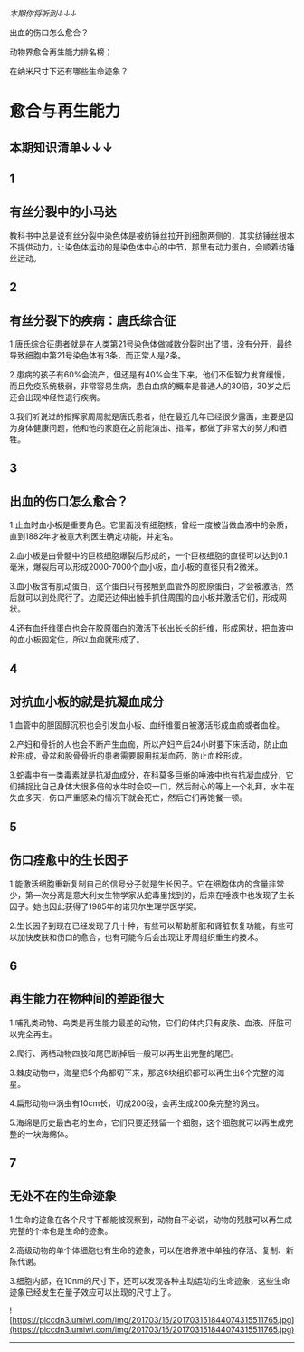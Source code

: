 *本期你将听到↓↓↓*

出血的伤口怎么愈合？

动物界愈合再生能力排名榜；

在纳米尺寸下还有哪些生命迹象？

# 愈合与再生能力

## 本期知识清单↓↓↓

## 1

## 有丝分裂中的小马达

教科书中总是说有丝分裂中染色体是被纺锤丝拉开到细胞两侧的，其实纺锤丝根本不提供动力，让染色体运动的是染色体中心的中节，那里有动力蛋白，会顺着纺锤丝运动。

## 2

## 有丝分裂下的疾病：唐氏综合征

1.唐氏综合征患者就是在人类第21号染色体做减数分裂时出了错，没有分开，最终导致细胞中第21号染色体有3条，而正常人是2条。

2.患病的孩子有60%会流产，但还是有40%会生下来，他们不但智力发育缓慢，而且免疫系统极弱，非常容易生病，患白血病的概率是普通人的30倍，30岁之后还会出现神经性退行疾病。

3.我们听说过的指挥家周周就是唐氏患者，他在最近几年已经很少露面，主要是因为身体健康问题，他和他的家庭在之前能演出、指挥，都做了非常大的努力和牺牲。

## 3

## 出血的伤口怎么愈合？

1.止血时血小板是重要角色。它里面没有细胞核，曾经一度被当做血液中的杂质，直到1882年才被意大利医生确定功能，并定名。

2.血小板是由骨髓中的巨核细胞爆裂后形成的，一个巨核细胞的直径可以达到0.1毫米，爆裂后可以形成2000-7000个血小板，血小板的直径只有2微米。

3.血小板含有肌动蛋白，这个蛋白只有接触到血管外的胶原蛋白，才会被激活，然后就可以到处爬行了。边爬还边伸出触手抓住周围的血小板并激活它们，形成网状。

4.还有血纤维蛋白也会在胶原蛋白的激活下长出长长的纤维，形成网状，把血液中的血小板固定住，所以血痂就形成了。

## 4

## 对抗血小板的就是抗凝血成分

1.血管中的胆固醇沉积也会引发血小板、血纤维蛋白被激活形成血痂或者血栓。

2.产妇和骨折的人也会不断产生血痂，所以产妇产后24小时要下床活动，防止血栓形成，骨盆和股骨骨折的患者需要服用抗凝血药，防止血栓形成。

3.蛇毒中有一类毒素就是抗凝血成分，在科莫多巨蜥的唾液中也有抗凝血成分，它们捕捉比自己身体大很多倍的水牛时会咬一口，然后耐心的等上一个礼拜，水牛在失血多天，伤口严重感染的情况下就会死亡，然后它们再饱餐一顿。

## 5

## 伤口痊愈中的生长因子

1.能激活细胞重新复制自己的信号分子就是生长因子。它在细胞体内的含量非常少，第一次分离是意大利女生物学家从蛇毒里找到的，后来在唾液中也发现了生长因子。她也因此获得了1985年的诺贝尔生理学医学奖。

2.生长因子到现在已经发现了几十种，有些可以帮助肝脏和肾脏恢复功能，有些可以加快皮肤和伤口的愈合，也有可能今后会出现让牙周组织重生的技术。

## 6

## 再生能力在物种间的差距很大

1.哺乳类动物、鸟类是再生能力最差的动物，它们的体内只有皮肤、血液、肝脏可以完全再生。

2.爬行、两栖动物四肢和尾巴断掉后一般可以再生出完整的尾巴。

3.棘皮动物中，海星把5个角都切下来，那这6块组织都可以再生出6个完整的海星。

4.扁形动物中涡虫有10cm长，切成200段，会再生成200条完整的涡虫。

5.海绵是历史最古老的生命，它们只要还残留一个细胞，这个细胞就可以再生成完整的一块海绵体。

## 7

## 无处不在的生命迹象

1.生命的迹象在各个尺寸下都能被观察到，动物自不必说，动物的残肢可以再生成完整的个体也是生命的迹象。

2.高级动物的单个体细胞也有生命的迹象，可以在培养液中单独的存活、复制、新陈代谢。

3.细胞内部，在10nm的尺寸下，还可以发现各种主动运动的生命迹象，这些生命迹象已经发生在量子效应可以出现的尺寸上了。

![https://piccdn3.umiwi.com/img/201703/15/201703151844074315511765.jpg](https://piccdn3.umiwi.com/img/201703/15/201703151844074315511765.jpg)

---
